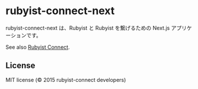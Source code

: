 # rubyist-connect-next

rubyist-connect-next は、Rubyist と Rubyist を繋げるための Next.js アプリケーションです。

See also [Rubyist Connect](https://www.rubyist.co/).

## License

MIT license (&copy; 2015 rubyist-connect developers)
